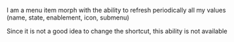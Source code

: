 I am a menu item morph with the ability to refresh periodically all my values (name, state, enablement, icon, submenu)

Since it is not a good idea to change the shortcut, this ability is not available